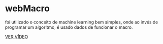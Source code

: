 # webMacro

foi utilizado o conceito de machine learning bem simples, onde ao invés de programar um algoritmo, é usado dados de funcionar o macro.

[VER VÍDEO](https://www.youtube.com/watch?v=3FKSW9qufVA)
